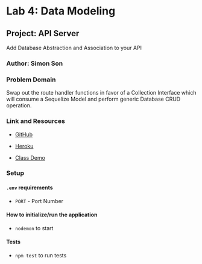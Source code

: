 # Lab 4: Data Modeling

## Project: API Server

Add Database Abstraction and Association to your API

### Author: Simon Son

### Problem Domain

Swap out the route handler functions in favor of a Collection Interface which will consume a Sequelize Model and perform generic Database CRUD operation.

### Link and Resources

- [GitHub](https://github.com/sson68x/api-server/pull/1)
- [Heroku](https://simon-api-server-prod.herokuapp.com)

- [Class Demo](https://github.com/codefellows/seattle-javascript-401d47/tree/main/class-04)

### Setup

#### `.env` requirements

- `PORT` - Port Number

#### How to initialize/run the application

- `nodemon` to start

#### Tests

- `npm test` to run tests
